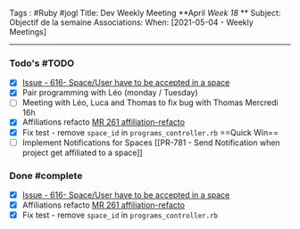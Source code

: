 Tags : #Ruby #jogl 
Title: Dev Weekly Meeting **April  *Week 18* **
Subject: Objectif de la semaine
Associations: 
When: [2021-05-04 - Weekly Meetings]

---
### Todo's #TODO 
 - [X] [Issue - 616- Space/User have to be accepted in a space](https://gitlab.com/JOGL/JOGL/-/issues/616)
 - [X] Pair programming with Léo (monday / Tuesday)
 - [ ] Meeting with Léo, Luca and Thomas to fix bug with Thomas Mercredi 16h
 - [X] Affiliations refacto [MR 261 affiliation-refacto](https://gitlab.com/JOGL/backend-v0.1/-/merge_requests/261)
 - [x] Fix test - remove `space_id` in `programs_controller.rb` ==Quick Win==
 - [ ] Implement Notifications for Spaces [[PR-781 - Send Notification when project get affiliated to a space]]
### Done #complete 
- [X] [Issue - 616- Space/User have to be accepted in a space](https://gitlab.com/JOGL/JOGL/-/issues/616)
- [X] Affiliations refacto [MR 261 affiliation-refacto](https://gitlab.com/JOGL/backend-v0.1/-/merge_requests/261) 
- [x] Fix test - remove `space_id` in `programs_controller.rb`